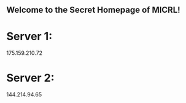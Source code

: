 ## Welcome to the Secret Homepage of MICRL!
# Server 1:
175.159.210.72


# Server 2:
144.214.94.65


